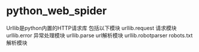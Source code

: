 # python_web_spider

Urllib是python内置的HTTP请求库
包括以下模块
urllib.request 请求模块
urllib.error 异常处理模块
urllib.parse url解析模块
urllib.robotparser robots.txt解析模块